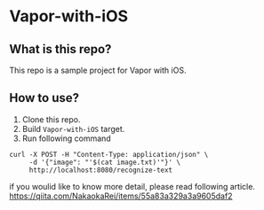 # Vapor-with-iOS

## What is this repo?
This repo is a sample project for Vapor with iOS.

## How to use?
1. Clone this repo.
2. Build `Vapor-with-iOS` target.
3. Run following command

```
curl -X POST -H "Content-Type: application/json" \
     -d '{"image": "'$(cat image.txt)'"}' \
     http://localhost:8080/recognize-text
```

if you woulid like to know more detail, please read following article.
https://qiita.com/NakaokaRei/items/55a83a329a3a9605daf2
